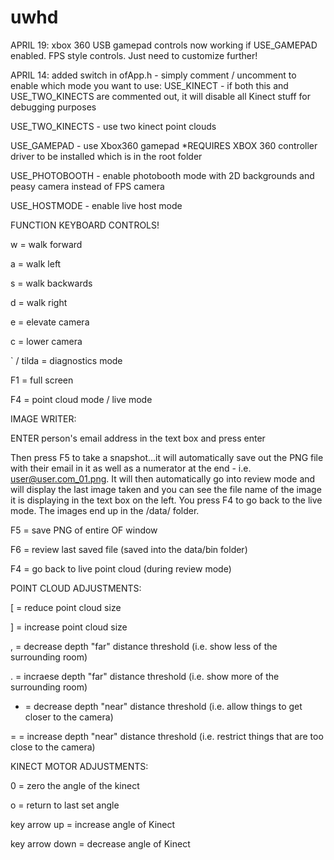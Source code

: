 # uwhd

APRIL 19: xbox 360 USB gamepad controls now working if USE_GAMEPAD enabled. FPS style controls.  Just need to customize further!

APRIL 14: added switch in ofApp.h - simply comment / uncomment to enable which mode you want to use:
USE_KINECT - if both this and USE_TWO_KINECTS are commented out, it will disable all Kinect stuff for debugging purposes

USE_TWO_KINECTS - use two kinect point clouds

USE_GAMEPAD - use Xbox360 gamepad
*REQUIRES XBOX 360 controller driver to be installed which is in the root folder

USE_PHOTOBOOTH - enable photobooth mode with 2D backgrounds and peasy camera instead of FPS camera

USE_HOSTMODE - enable live host mode


FUNCTION KEYBOARD CONTROLS!

w = walk forward

a = walk left

s = walk backwards

d = walk right

e = elevate camera

c = lower camera


` / tilda = diagnostics mode

F1 = full screen

F4 = point cloud mode / live mode


IMAGE WRITER:

ENTER person's email address in the text box and press enter

Then press F5 to take a snapshot...it will automatically save out the PNG file with their email in it as well as a numerator at the end - i.e. user@user.com_01.png.  It will then automatically go into review mode and will display the last image taken and you can see the file name of the image it is displaying in the text box on the left.  You press F4 to go back to the live mode.  The images end up in the /data/ folder.

F5 = save PNG of entire OF window

F6 = review last saved file (saved into the data/bin folder)

F4 = go back to live point cloud (during review mode)


POINT CLOUD ADJUSTMENTS:

[ = reduce point cloud size

] = increase point cloud size

, = decrease depth "far" distance threshold (i.e. show less of the surrounding room)

. = incraese depth "far" distance threshold (i.e. show more of the surrounding room)

- = decrease depth "near" distance threshold (i.e. allow things to get closer to the camera)

= = increase depth "near" distance threshold (i.e. restrict things that are too close to the camera)


KINECT MOTOR ADJUSTMENTS:

0 = zero the angle of the kinect

o = return to last set angle

key arrow up = increase angle of Kinect

key arrow down = decrease angle of Kinect